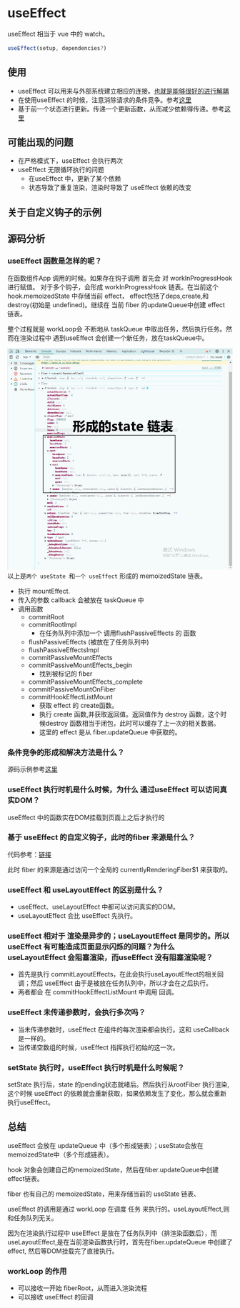 # useEffect

useEffect 相当于 vue 中的 watch。

```javascript
useEffect(setup, dependencies?)
```


## 使用

- useEffect 可以用来与外部系统建立相应的连接。[也就是能够很好的进行解耦](https://react.dev/reference/react/useEffect#examples-connecting)
- 在使用useEffect 的时候，注意消除请求的条件竞争。参考[这里](https://react.dev/reference/react/useEffect#fetching-data-with-effects)
- 基于前一个状态进行更新。传递一个更新函数，从而减少依赖得传递。参考[这里](https://react.dev/reference/react/useEffect#updating-state-based-on-previous-state-from-an-effect)
## 可能出现的问题
- 在严格模式下，useEffect 会执行两次
- useEffect 无限循环执行的问题
  - 在useEffect 中，更新了某个依赖
  - 状态导致了重复渲染，渲染时导致了 useEffect 依赖的改变

## 关于自定义钩子的示例

## 源码分析
### useEffect 函数是怎样的呢？


在函数组件App 调用的时候。如果存在钩子调用 首先会 对 workInProgressHook进行赋值。
对于多个钩子，会形成 workInProgressHook 链表。在当前这个 hook.memoizedState 中存储当前 effect，
effect包括了deps,create,和 destroy(初始是 undefined)。继续在 当前 fiber 的updateQueue中创建 effect 链表。

整个过程就是 workLoop会 不断地从 taskQueue 中取出任务，然后执行任务。然而在渲染过程中 遇到useEffect 会创建一个新任务，放在taskQueue中。

![img.png](img.png)
以上是`两个 useState `和`一个 useEffect` 形成的 memoizedState 链表。


- 执行 mountEffect.
- 传入的参数 callback 会被放在 taskQueue 中
- 调用函数
  - commitRoot
  - commitRootImpl
    - 在任务队列中添加一个 调用flushPassiveEffects 的 函数
  - flushPassiveEffects (被放在了任务队列中)
  - flushPassiveEffectsImpl 
  - commitPassiveMountEffects 
  - commitPassiveMountEffects_begin
    - 找到被标记的 fiber
  - commitPassiveMountEffects_complete
  - commitPassiveMountOnFiber
  - commitHookEffectListMount
    - 获取 effect 的 create函数。
    - 执行 create 函数,并获取返回值。返回值作为 destroy 函数，这个时候destroy 函数相当于闭包，此时可以缓存了上一次的相关数据。
    - 这里的 effect 是从 fiber.updateQueue 中获取的。


### 条件竞争的形成和解决方法是什么？
源码示例参考[这里](./raceConditions.html)
### useEffect 执行时机是什么时候，为什么 通过useEffect 可以访问真实DOM？
useEffect 中的函数实在DOM挂载到页面上之后才执行的

### 基于 useEffect 的自定义钩子，此时的fiber 来源是什么？

代码参考：[链接](./customHook.html)  

此时 fiber 的来源是通过访问一个全局的 currentlyRenderingFiber$1 来获取的。

### useEffect 和 useLayoutEffect 的区别是什么？
- useEffect、useLayoutEffect 中都可以访问真实的DOM。
- useLayoutEffect 会比 useEffect 先执行。

### useEffect 相对于 渲染是异步的；useLayoutEffect 是同步的。所以 useEffect 有可能造成页面显示闪烁的问题？为什么 useLayoutEffect 会阻塞渲染，而useEffect 没有阻塞渲染呢？

- 首先是执行 commitLayoutEffects，在此会执行useLayoutEffect的相关回调；然后 useEffect 由于是被放在任务队列中，所以才会在之后执行。
- 两者都会 在 commitHookEffectListMount 中调用 回调。
### useEffect 未传递参数时，会执行多次吗？

- 当未传递参数时，useEffect 在组件的每次渲染都会执行。这和 useCallback 是一样的。
- 当传递空数组的时候，useEffect 指挥执行初始的这一次。

### setState 执行时，useEffect 执行时机是什么时候呢？

setState 执行后，state 的pending状态就绪后。然后执行从rootFiber 执行渲染,这个时候 useEffect
的依赖就会重新获取，如果依赖发生了变化，那么就会重新执行useEffect。



## 总结
useEffect 会放在 updateQueue 中（多个形成链表）；useState会放在memoizedState中（多个形成链表）。

hook 对象会创建自己的memoizedState，然后在fiber.updateQueue中创建effect链表。

fiber 也有自己的 memoizedState，用来存储当前的 useState 链表、


useEffect 的调用是通过 workLoop 在调度 任务 来执行的。useLayoutEffect,则和任务队列无关。

因为在渲染执行过程中  useEffect 是放在了任务队列中（排渲染函数后），而 useLayoutEffect,是在当前渲染函数执行时，首先在fiber.updateQueue 中创建了 effect,
然后等DOM挂载完了直接执行。


### workLoop 的作用
- 可以接收一开始 fiberRoot，从而进入渲染流程 
- 可以接收 useEffect 的回调

